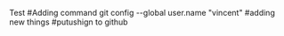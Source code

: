 Test 
#Adding command git config --global user.name "vincent"
#adding new things
#putushign to github
